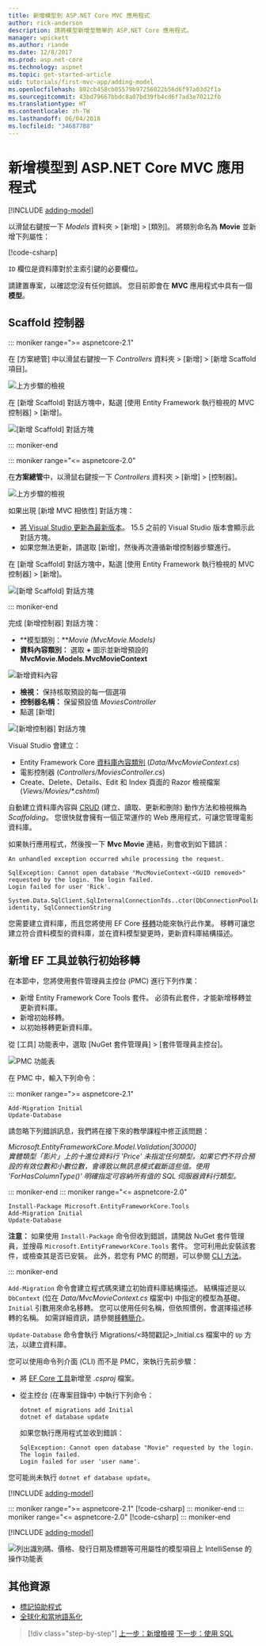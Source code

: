 ```yaml
---
title: 新增模型到 ASP.NET Core MVC 應用程式
author: rick-anderson
description: 請將模型新增至簡單的 ASP.NET Core 應用程式。
manager: wpickett
ms.author: riande
ms.date: 12/8/2017
ms.prod: asp.net-core
ms.technology: aspnet
ms.topic: get-started-article
uid: tutorials/first-mvc-app/adding-model
ms.openlocfilehash: 802cb458cb05579b97256022b56d6f97a03d2f1a
ms.sourcegitcommit: 43bd79667bbdc8a07bd39fb4cd6f7ad3e70212fb
ms.translationtype: HT
ms.contentlocale: zh-TW
ms.lasthandoff: 06/04/2018
ms.locfileid: "34687788"
---
```

# <a name="add-a-model-to-an-aspnet-core-mvc-app"></a>新增模型到 ASP.NET Core MVC 應用程式

[!INCLUDE [adding-model](~/Includes/mvc-intro/adding-model1.md)]

以滑鼠右鍵按一下 *Models* 資料夾 > [新增] > [類別]。 將類別命名為 **Movie** 並新增下列屬性：

[!code-csharp[](~/tutorials/first-mvc-app/start-mvc/sample/MvcMovie/Models/MovieNoEF.cs?name=snippet_1)]

`ID` 欄位是資料庫對於主索引鍵的必要欄位。 

請建置專案，以確認您沒有任何錯誤。 您目前即會在 **MVC** 應用程式中具有一個**模型**。

## <a name="scaffolding-a-controller"></a>Scaffold 控制器

::: moniker range=">= aspnetcore-2.1"

在 [方案總管] 中以滑鼠右鍵按一下 *Controllers* 資料夾 > [新增] > [新增 Scaffold 項目]。

![上方步驟的檢視](adding-model/_static/add_controller21.png)

在 [新增 Scaffold] 對話方塊中，點選 [使用 Entity Framework 執行檢視的 MVC 控制器] > [新增]。

![[新增 Scaffold] 對話方塊](adding-model/_static/add_scaffold21.png)

::: moniker-end

::: moniker range="<= aspnetcore-2.0"

在**方案總管**中，以滑鼠右鍵按一下 *Controllers* 資料夾 > [新增] > [控制器]。

![上方步驟的檢視](adding-model/_static/add_controller.png)

如果出現 [新增 MVC 相依性] 對話方塊：

* [將 Visual Studio 更新為最新版本](https://www.visualstudio.com/downloads/)。 15.5 之前的 Visual Studio 版本會顯示此對話方塊。
* 如果您無法更新，請選取 [新增]，然後再次遵循新增控制器步驟進行。

在 [新增 Scaffold] 對話方塊中，點選 [使用 Entity Framework 執行檢視的 MVC 控制器] > [新增]。

![[新增 Scaffold] 對話方塊](adding-model/_static/add_scaffold2.png)

::: moniker-end

完成 [新增控制器] 對話方塊：

* **模型類別：***Movie (MvcMovie.Models)*
* **資料內容類別：** 選取 **+** 圖示並新增預設的 **MvcMovie.Models.MvcMovieContext**

![新增資料內容](adding-model/_static/dc.png)

* **檢視：** 保持核取預設的每一個選項
* **控制器名稱：** 保留預設值 *MoviesController*
* 點選 [新增]

![[新增控制器] 對話方塊](adding-model/_static/add_controller2.png)

Visual Studio 會建立：

* Entity Framework Core [資料庫內容類別](xref:data/ef-mvc/intro#create-the-database-context) (*Data/MvcMovieContext.cs*)
* 電影控制器 (*Controllers/MoviesController.cs*)
* Create、Delete、Details、Edit 和 Index 頁面的 Razor 檢視檔案 (<em>Views/Movies/&ast;.cshtml</em>)

自動建立資料庫內容與 [CRUD](https://wikipedia.org/wiki/Create,_read,_update_and_delete) (建立、讀取、更新和刪除) 動作方法和檢視稱為 *Scaffolding*。 您很快就會擁有一個正常運作的 Web 應用程式，可讓您管理電影資料庫。

如果執行應用程式，然後按一下 **Mvc Movie** 連結，則會收到如下錯誤：

``` error
An unhandled exception occurred while processing the request.

SqlException: Cannot open database "MvcMovieContext-<GUID removed>" requested by the login. The login failed.
Login failed for user 'Rick'.

System.Data.SqlClient.SqlInternalConnectionTds..ctor(DbConnectionPoolIdentity identity, SqlConnectionString 
```

您需要建立資料庫，而且您將使用 EF Core [移轉](xref:data/ef-mvc/migrations)功能來執行此作業。 移轉可讓您建立符合資料模型的資料庫，並在資料模型變更時，更新資料庫結構描述。

## <a name="add-ef-tooling-and-perform-initial-migration"></a>新增 EF 工具並執行初始移轉

在本節中，您將使用套件管理員主控台 (PMC) 進行下列作業：

* 新增 Entity Framework Core Tools 套件。 必須有此套件，才能新增移轉並更新資料庫。
* 新增初始移轉。
* 以初始移轉更新資料庫。

從 [工具] 功能表中，選取 [NuGet 套件管理員] > [套件管理員主控台]。

<!-- following image shared with uid: tutorials/razor-pages/model -->
  ![PMC 功能表](adding-model/_static/pmc.png)

在 PMC 中，輸入下列命令：

::: moniker range=">= aspnetcore-2.1"
``` PMC
Add-Migration Initial
Update-Database
```

請忽略下列錯誤訊息，我們將在接下來的教學課程中修正該問題：

*Microsoft.EntityFrameworkCore.Model.Validation[30000]*  
      *實體類型「影片」上的十進位資料行 'Price' 未指定任何類型。如果它們不符合預設的有效位數和小數位數，會導致以無訊息模式截斷這些值。使用 'ForHasColumnType()' 明確指定可容納所有值的 SQL 伺服器資料行類型。*

::: moniker-end
::: moniker range="<= aspnetcore-2.0"

``` PMC
Install-Package Microsoft.EntityFrameworkCore.Tools
Add-Migration Initial
Update-Database
```

**注意：** 如果使用 `Install-Package` 命令但收到錯誤，請開啟 NuGet 套件管理員，並搜尋 `Microsoft.EntityFrameworkCore.Tools` 套件。 您可利用此安裝該套件，或檢查其是否已安裝。 此外，若您有 PMC 的問題，可以參閱 [CLI 方法](#cli)。

::: moniker-end

`Add-Migration` 命令會建立程式碼來建立初始資料庫結構描述。 結構描述是以 `DbContext` (位在 *Data/MvcMovieContext.cs* 檔案中) 中指定的模型為基礎。 `Initial` 引數用來命名移轉。 您可以使用任何名稱，但依照慣例，會選擇描述移轉的名稱。 如需詳細資訊，請參閱[移轉簡介](xref:data/ef-mvc/migrations#introduction-to-migrations)。

`Update-Database` 命令會執行 Migrations/\<時間戳記>_Initial.cs 檔案中的 `Up` 方法，以建立資料庫。

<a name="cli"></a> 您可以使用命令列介面 (CLI) 而不是 PMC，來執行先前步驟：

* 將 [EF Core 工具](xref:data/ef-mvc/migrations#entity-framework-core-nuget-packages-for-migrations)新增至 *.csproj* 檔案。
* 從主控台 (在專案目錄中) 中執行下列命令：

  ```console
  dotnet ef migrations add Initial
  dotnet ef database update
  ```

  如果您執行應用程式並收到錯誤：

  ```text
  SqlException: Cannot open database "Movie" requested by the login.
  The login failed.
  Login failed for user 'user name'.
  ```

您可能尚未執行 `dotnet ef database update`。

[!INCLUDE [adding-model](~/Includes/mvc-intro/adding-model3.md)]

::: moniker range=">= aspnetcore-2.1"
[!code-csharp[](~/tutorials/first-mvc-app/start-mvc/sample/MvcMovie21/Startup.cs?name=ConfigureServices&highlight=13-99)]
::: moniker-end
::: moniker range="<= aspnetcore-2.0"
[!code-csharp[](~/tutorials/first-mvc-app/start-mvc/sample/MvcMovie/Startup.cs?name=ConfigureServices&highlight=6-7)]
::: moniker-end

[!INCLUDE [adding-model](~/Includes/mvc-intro/adding-model4.md)]

![列出識別碼、價格、發行日期及標題等可用屬性的模型項目上 IntelliSense 的操作功能表](adding-model/_static/ints.png)

## <a name="additional-resources"></a>其他資源

* [標記協助程式](xref:mvc/views/tag-helpers/intro)
* [全球化和當地語系化](xref:fundamentals/localization)

> [!div class="step-by-step"]
> [上一步：新增檢視](adding-view.md)
> [下一步：使用 SQL](working-with-sql.md)  
